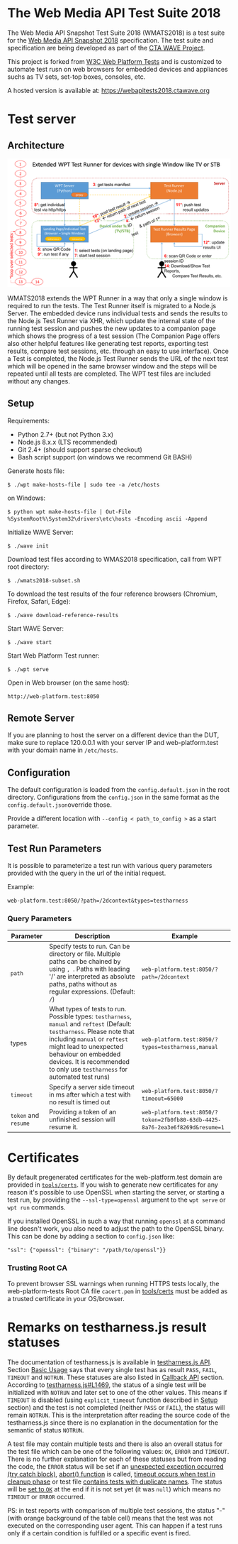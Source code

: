 The Web Media API Test Suite 2018
========================================

The Web Media API Snapshot Test Suite 2018 (WMATS2018) is a test suite for 
the [Web Media API Snapshot 2018](https://w3c.github.io/webmediaapi/) specification.
The test suite and specification are being developed as part of
the [CTA WAVE Project](http://cta.tech/WAVE).

This project is forked from
[W3C Web Platform Tests](https://github.com/web-platform-tests/wpt) and is customized
to automate test rusn on web browsers for embedded devices and appliances suchs as TV sets,
set-top boxes, consoles, etc.

A hosted version is available at: https://webapitests2018.ctawave.org


Test server
===========

## Architecture
![architecure](images/wmats_arch.png)

WMATS2018 extends the WPT Runner in a way that only a single 
window is required to run the tests. The Test Runner itself is migrated to a 
Node.js Server. The embedded device runs individual tests and sends the results
to the Node.js Test Runner via XHR, which update the internal state of the running 
test session and pushes the new updates to a companion page which shows the progress
of a test session (The Companion Page offers also other helpful features like 
generating test reports, exporting test results, compare test sessions, etc. 
through an easy to use interface). Once a Test is completed, the Node.js Test 
Runner sends the URL of the next test which will be opened in the same browser
window and the steps will be repeated until all tests are completed. The WPT test
files are included without any changes.

## Setup

Requirements:

* Python 2.7+ (but not Python 3.x)
* Node.js 8.x.x (LTS recommended)
* Git 2.4+ (should support sparse checkout)
* Bash script support (on windows we recommend Git BASH)

Generate hosts file:
```
$ ./wpt make-hosts-file | sudo tee -a /etc/hosts
```
on Windows:
```
$ python wpt make-hosts-file | Out-File %SystemRoot%\System32\drivers\etc\hosts -Encoding ascii -Append
```

Initialize WAVE Server:
```
$ ./wave init
```

Download test files according to WMAS2018 specification, call from WPT root directory:
```
$ ./wmats2018-subset.sh
```
[]([url](url))
To download the test results of the four reference browsers (Chromium, Firefox, Safari, Edge):
```
$ ./wave download-reference-results
```

Start WAVE Server:
```
$ ./wave start
```

Start Web Platform Test runner:
```
$ ./wpt serve
```

Open in Web browser (on the same host):
```
http://web-platform.test:8050
```

## Remote Server
If you are planning to host the server on a different device than the DUT, 
make sure to replace 120.0.0.1 with your server IP and web-platform.test 
with your domain name in ```/etc/hosts```.

## Configuration
The default configuration is loaded from the ```config.default.json```
in the root directory. Configurations from the ```config.json```
in the same format as the ```config.default.json```override those.

Provide a different location with ```--config < path_to_config >``` as a
start parameter.

## Test Run Parameters
It is possible to parameterize a test run with various query parameters
provided with the query in the url of the initial request.

Example:
```
web-platform.test:8050/?path=/2dcontext&types=testharness
```

### Query Parameters
Parameter|Description|Example
------|------|------
`path`|Specify tests to run. Can be directory or file. Multiple paths can be chained by using `, `. Paths with leading '/' are interpreted as absolute paths, paths without as regular expressions. (Default: ```/```)|```web-platform.test:8050/?path=/2dcontext```
types|What types of tests to run. Possible types: ```testharness```, ```manual``` and ```reftest``` (Default: ```testharness```. Please note that including ```manual``` or ```reftest``` might lead to unexpected behaviour on embedded devices. It is recommended to only use ```testharness``` for automated test runs)|```web-platform.test:8050/?types=testharness,manual```
`timeout`|Specify a server side timeout in ms after which a test with no result is timed out|```web-platform.test:8050/?timeout=65000```
`token` and `resume` |Providing a token of an unfinished session will resume it.|```web-platform.test:8050/?token=2fb0fb80-63db-4425-8a76-2ea3e6f8269d&resume=1```

Certificates
============

By default pregenerated certificates for the web-platform.test domain
are provided in [`tools/certs`](tools/certs). If you wish to generate new
certificates for any reason it's possible to use OpenSSL when starting
the server, or starting a test run, by providing the
`--ssl-type=openssl` argument to the `wpt serve` or `wpt run`
commands.

If you installed OpenSSL in such a way that running `openssl` at a
command line doesn't work, you also need to adjust the path to the
OpenSSL binary. This can be done by adding a section to `config.json`
like:

```
"ssl": {"openssl": {"binary": "/path/to/openssl"}}
```

### Trusting Root CA

To prevent browser SSL warnings when running HTTPS tests locally, the
web-platform-tests Root CA file `cacert.pem` in [tools/certs](tools/certs)
must be added as a trusted certificate in your OS/browser.

Remarks on testharness.js result statuses
==================================

The documentation of testharness.js is available in [testharness.js API](https://web-platform-tests.org/writing-tests/testharness-api.html). Section [Basic Usage](https://web-platform-tests.org/writing-tests/testharness-api.html#basic-usage) says that every single test has as result `PASS`, `FAIL`, `TIMEOUT` and `NOTRUN`. These statuses are also listed in [Callback API](https://web-platform-tests.org/writing-tests/testharness-api.html#callback-api) section. According to [testharness.js#L1469](https://github.com/web-platform-tests/wpt/blob/eed07b8c0de42c2e42432febae2cd31a61a3d2b1/resources/testharness.js#L1469), the status of a single test will be initialized with `NOTRUN` and later set to one of the other values. This means if `TIMEOUT` is disabled (using `explicit_timeout` function described in [Setup](https://web-platform-tests.org/writing-tests/testharness-api.html#setup) section) and the test is not completed (neither `PASS` or `FAIL`), the status will remain `NOTRUN`. This is the interpretation after reading the source code of the testharness.js since there is no explanation in the documentation for the semantic of status `NOTRUN`. 

A test file may contain multiple tests and there is also an overall status for the test file which can be one of the following values: `OK`, `ERROR` and `TIMEOUT`. There is no further explanation for each of these statuses but from reading the code, the `ERROR` status will be set if an [unexpected exception occurred (try catch block)](https://github.com/web-platform-tests/wpt/blob/eed07b8c0de42c2e42432febae2cd31a61a3d2b1/resources/testharness.js#L2107-L2113), [abort() function](https://github.com/web-platform-tests/wpt/blob/eed07b8c0de42c2e42432febae2cd31a61a3d2b1/resources/testharness.js#L2294) is called, [timeout occurs when test in cleanup phase](https://github.com/web-platform-tests/wpt/blob/eed07b8c0de42c2e42432febae2cd31a61a3d2b1/resources/testharness.js#L2167) or test file [contains tests with duplicate names](https://github.com/web-platform-tests/wpt/blob/eed07b8c0de42c2e42432febae2cd31a61a3d2b1/resources/testharness.js#L2337). The status will be [set to `OK`](https://github.com/web-platform-tests/wpt/blob/eed07b8c0de42c2e42432febae2cd31a61a3d2b1/resources/testharness.js#L2344) at the end if it is not set yet (it was `null`) which means no `TIMEOUT` or `ERROR` occurred.

PS: in test reports with comparison of multiple test sessions, the status "-" (with orange background of the table cell) means that the test was not executed on the corresponding user agent.  This can happen if a test runs only if a certain condition is fulfilled or a specific event is fired.